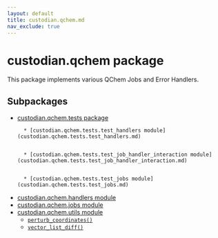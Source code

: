 ```yaml
---
layout: default
title: custodian.qchem.md
nav_exclude: true
---
```


# custodian.qchem package

This package implements various QChem Jobs and Error Handlers.

## Subpackages

* [custodian.qchem.tests package]()
  ```none
    * [custodian.qchem.tests.test_handlers module](custodian.qchem.tests.test_handlers.md)


    * [custodian.qchem.tests.test_job_handler_interaction module](custodian.qchem.tests.test_job_handler_interaction.md)


    * [custodian.qchem.tests.test_jobs module](custodian.qchem.tests.test_jobs.md)
  ```
* [custodian.qchem.handlers module](custodian.qchem.handlers.md)
* [custodian.qchem.jobs module](custodian.qchem.jobs.md)
* [custodian.qchem.utils module](custodian.qchem.utils.md)
  * [`perturb_coordinates()`](custodian.qchem.utils.md#custodian.qchem.utils.perturb_coordinates)
  * [`vector_list_diff()`](custodian.qchem.utils.md#custodian.qchem.utils.vector_list_diff)